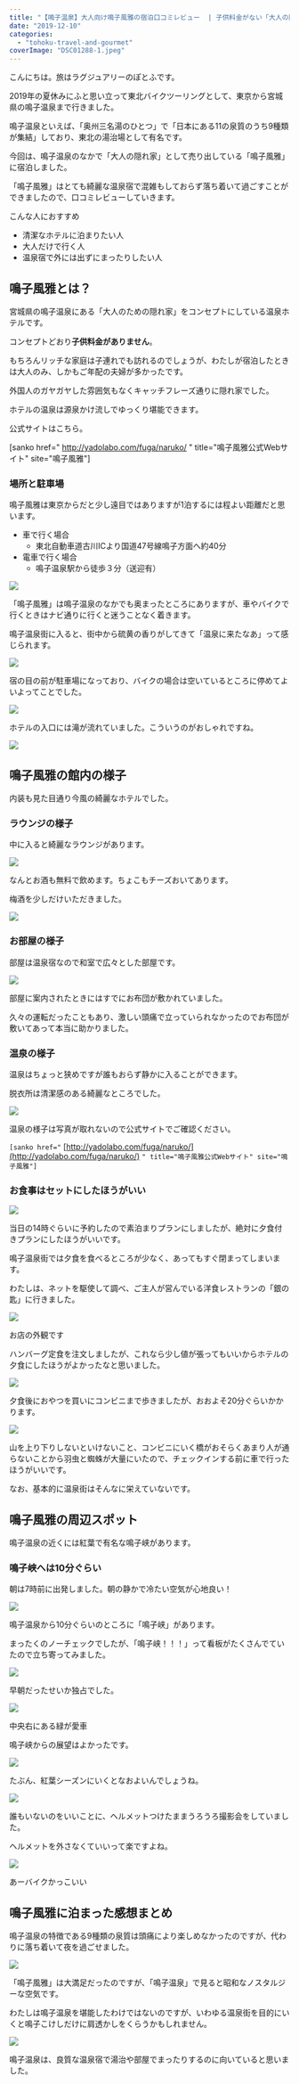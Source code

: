 ```yaml
---
title: "【鳴子温泉】大人向け鳴子風雅の宿泊口コミレビュー  | 子供料金がない「大人の隠れ家」"
date: "2019-12-10"
categories: 
  - "tohoku-travel-and-gourmet"
coverImage: "DSC01288-1.jpeg"
---
```


こんにちは。旅はラグジュアリーのぽとふです。

2019年の夏休みにふと思い立って東北バイクツーリングとして、東京から宮城県の鳴子温泉まで行きました。

鳴子温泉といえば、「奥州三名湯のひとつ」で「日本にある11の泉質のうち9種類が集結」しており、東北の湯治場として有名です。

今回は、鳴子温泉のなかで「大人の隠れ家」として売り出している「鳴子風雅」に宿泊しました。

「鳴子風雅」はとても綺麗な温泉宿で混雑もしておらず落ち着いて過ごすことができましたので、口コミレビューしていきます。

こんな人におすすめ

- 清潔なホテルに泊まりたい人
- 大人だけで行く人
- 温泉宿で外には出ずにまったりしたい人

## 鳴子風雅とは？

宮城県の鳴子温泉にある「大人のための隠れ家」をコンセプトにしている温泉ホテルです。

コンセプトどおり**子供料金がありません**。

もちろんリッチな家庭は子連れでも訪れるのでしょうが、わたしが宿泊したときは大人のみ、しかもご年配の夫婦が多かったです。

外国人のガヤガヤした雰囲気もなくキャッチフレーズ通りに隠れ家でした。

ホテルの温泉は源泉かけ流しでゆっくり堪能できます。

公式サイトはこちら。

\[sanko href=" http://yadolabo.com/fuga/naruko/ " title="鳴子風雅公式Webサイト" site="鳴子風雅"\]

### 場所と駐車場

鳴子風雅は東京からだと少し遠目ではありますが1泊するには程よい距離だと思います。

- 車で行く場合
    - 東北自動車道古川ICより国道47号線鳴子方面へ約40分
- 電車で行く場合
    - 鳴子温泉駅から徒歩３分（送迎有）

![](images/DSC01279.jpeg)

「鳴子風雅」は鳴子温泉のなかでも奥まったところにありますが、車やバイクで行くときはナビ通りに行くと迷うことなく着きます。

鳴子温泉街に入ると、街中から硫黄の香りがしてきて「温泉に来たなあ」って感じられます。

![](images/DSC01280.jpeg)

宿の目の前が駐車場になっており、バイクの場合は空いているところに停めてよいよってことでした。

![](images/DSC01281.jpeg)

ホテルの入口には滝が流れていました。こういうのがおしゃれですね。

![](images/IMG_7700.jpeg)

## 鳴子風雅の館内の様子

内装も見た目通り今風の綺麗なホテルでした。

### ラウンジの様子

中に入ると綺麗なラウンジがあります。

![](images/IMG_7693.jpeg)

なんとお酒も無料で飲めます。ちょこもチーズおいてあります。

梅酒を少しだけいただきました。

![](images/IMG_7694.jpeg)

### お部屋の様子

部屋は温泉宿なので和室で広々とした部屋です。

![](images/IMG_7691.jpeg)

部屋に案内されたときにはすでにお布団が敷かれていました。

久々の運転だったこともあり、激しい頭痛で立っていられなかったのでお布団が敷いてあって本当に助かりました。

### 温泉の様子

温泉はちょっと狭めですが誰もおらず静かに入ることができます。

脱衣所は清潔感のある綺麗なところでした。

![](images/IMG_7699.jpeg)

温泉の様子は写真が取れないので公式サイトでご確認ください。

`[sanko href="` [http://yadolabo.com/fuga/naruko/](http://yadolabo.com/fuga/naruko/) `" title="鳴子風雅公式Webサイト" site="鳴子風雅"]`

### お食事はセットにしたほうがいい

![](images/DSC01287.jpeg)

当日の14時ぐらいに予約したので素泊まりプランにしましたが、絶対に夕食付きプランにしたほうがいいです。

鳴子温泉街では夕食を食べるところが少なく、あってもすぐ閉まってしまいます。

わたしは、ネットを駆使して調べ、ご主人が営んでいる洋食レストランの「銀の匙」に行きました。

![](images/DSC01292.jpeg)

お店の外観です

ハンバーグ定食を注文しましたが、これなら少し値が張ってもいいからホテルの夕食にしたほうがよかったなと思いました。

![](images/DSC01290.jpeg)

夕食後におやつを買いにコンビニまで歩きましたが、おおよそ20分ぐらいかかります。

![](images/DSC01286.jpeg)

山を上り下りしないといけないこと、コンビニにいく橋がおそらくあまり人が通らないことから羽虫と蜘蛛が大量にいたので、チェックインする前に車で行ったほうがいいです。

なお、基本的に温泉街はそんなに栄えていないです。

## 鳴子風雅の周辺スポット

鳴子温泉の近くには紅葉で有名な鳴子峡があります。

### 鳴子峡へは10分ぐらい

朝は7時前に出発しました。朝の静かで冷たい空気が心地良い！

![](images/IMG_7701.jpeg)

鳴子温泉から10分ぐらいのところに「鳴子峡」があります。

まったくのノーチェックでしたが、「鳴子峡！！！」って看板がたくさんでていたので立ち寄ってみました。

![](images/DSC01294.jpeg)

早朝だったせいか独占でした。

![](images/DSC01302.jpeg)

中央右にある緑が愛車

鳴子峡からの展望はよかったです。

![](images/DSC01301.jpeg)

たぶん、紅葉シーズンにいくとなおよいんでしょうね。

![](images/DSC01296.jpeg)

誰もいないのをいいことに、ヘルメットつけたままうろうろ撮影会をしていました。

ヘルメットを外さなくていいって楽ですよね。

![](images/DSC01295.jpeg)

あーバイクかっこいい

## 鳴子風雅に泊まった感想まとめ

鳴子温泉の特徴である9種類の泉質は頭痛により楽しめなかったのですが、代わりに落ち着いて夜を過ごせました。

![](images/DSC01284.jpeg)

「鳴子風雅」は大満足だったのですが、「鳴子温泉」で見ると昭和なノスタルジーな空気です。

わたしは鳴子温泉を堪能したわけではないのですが、いわゆる温泉街を目的にいくと鳴子こけしだけに肩透かしをくらうかもしれません。

![](images/DSC01282.jpeg)

鳴子温泉は、良質な温泉宿で湯治や部屋でまったりするのに向いていると思いました。
